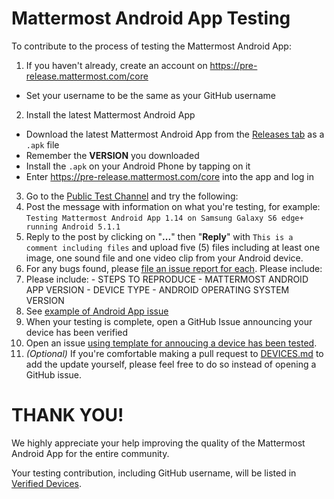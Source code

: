 # Mattermost Android App Testing

To contribute to the process of testing the Mattermost Android App: 

1. If you haven't already, create an account on https://pre-release.mattermost.com/core
  - Set your username to be the same as your GitHub username
2. Install the latest Mattermost Android App
  - Download the latest Mattermost Android App from the [Releases tab](https://github.com/mattermost/android/releases) as a `.apk` file
  - Remember the **VERSION** you downloaded
  - Install the `.apk` on your Android Phone by tapping on it 
  - Enter https://pre-release.mattermost.com/core into the app and log in
3. Go to the [Public Test Channel](https://pre-release.mattermost.com/core/channels/public-test-channel) and try the following: 
  1. Post the message with information on what you're testing, for example: `Testing Mattermost Android App 1.14 on Samsung Galaxy S6 edge+ running Android 5.1.1`
  2. Reply to the post by clicking on "**...**" then "**Reply**" with `This is a comment including files` and upload five (5) files including at least one image, one sound file and one video clip from your Android device.
4. For any bugs found, please [file an issue report for each](http://www.mattermost.org/filing-issues/). Please include: 
  1. Please include: 
    - STEPS TO REPRODUCE
    - MATTERMOST ANDROID APP VERSION
    - DEVICE TYPE 
    - ANDROID OPERATING SYSTEM VERSION 
  2. See [example of Android App issue](https://github.com/mattermost/platform/issues/2272)
5. When your testing is complete, open a GitHub Issue announcing your device has been verified
  1. Open an issue [using template for annoucing a device has been tested](https://github.com/mattermost/platform/issues/2275).
  2. _(Optional)_ If you're comfortable making a pull request to [DEVICES.md](DEVICES.md) to add the update yourself, please feel free to do so instead of opening a GitHub issue. 
  
# THANK YOU!
We highly appreciate your help improving the quality of the Mattermost Android App for the entire community. 

Your testing contribution, including GitHub username, will be listed in [Verified Devices](https://github.com/mattermost/android/blob/master/DEVICES.md).
  

